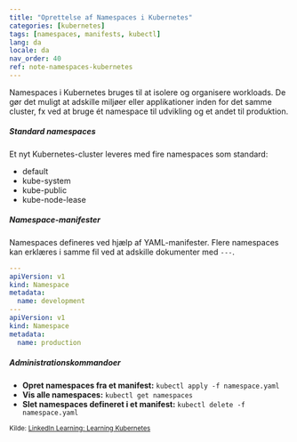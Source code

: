 ```yaml
---
title: "Oprettelse af Namespaces i Kubernetes"
categories: [kubernetes]
tags: [namespaces, manifests, kubectl]
lang: da
locale: da
nav_order: 40
ref: note-namespaces-kubernetes
---
```

Namespaces i Kubernetes bruges til at isolere og organisere workloads. De gør det muligt at adskille miljøer eller applikationer inden for det samme cluster, fx ved at bruge ét namespace til udvikling og et andet til produktion.

##### Standard namespaces
Et nyt Kubernetes-cluster leveres med fire namespaces som standard:

- default  
- kube-system  
- kube-public  
- kube-node-lease  

##### Namespace-manifester
Namespaces defineres ved hjælp af YAML-manifester. Flere namespaces kan erklæres i samme fil ved at adskille dokumenter med `---`.

```yaml
---
apiVersion: v1
kind: Namespace
metadata:
  name: development
---
apiVersion: v1
kind: Namespace
metadata:
  name: production
```

##### Administrationskommandoer
- **Opret namespaces fra et manifest:** `kubectl apply -f namespace.yaml`  
- **Vis alle namespaces:** `kubectl get namespaces`  
- **Slet namespaces defineret i et manifest:** `kubectl delete -f namespace.yaml`  

<small>Kilde: [LinkedIn Learning: Learning Kubernetes](https://www.linkedin.com/learning/learning-kubernetes-16086900)</small>